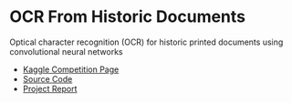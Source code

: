 <!-- TITLE: Portfolios -->
<!-- SUBTITLE: Some projects that I have worked on -->

# OCR From Historic Documents
Optical character recognition (OCR) for historic printed documents using convolutional neural networks
* [Kaggle Competition Page](https://inclass.kaggle.com/c/comp90051-2016)
* [Source Code](https://github.com/ZeanQin/ocr-from-historic-documents)
* [Project Report](/uploads/machine-learning/comp-90051-project-report.pdf)


